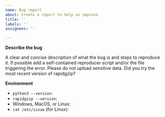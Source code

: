 ```yaml
---
name: Bug report
about: Create a report to help us improve
title: ''
labels: ''
assignees: ''

---
```


**Describe the bug**

A clear and concise description of what the bug is and steps to reproduce it. If possible add a self-contained reproducer script and/or the file triggering the error. Please do not upload sensitive data. Did you try the most recent version of rapidgzip?

**Environment**

 - `python3 --version`:
 - `rapidgzip --version`: 
 - Windows, MacOS, or Linux:
 - `cat /etc/issue` (for Linux):
